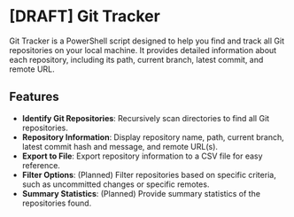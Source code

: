 # [DRAFT] Git Tracker
Git Tracker is a PowerShell script designed to help you find and track all Git repositories on your local machine. It provides detailed information about each repository, including its path, current branch, latest commit, and remote URL.

## Features
- **Identify Git Repositories**: Recursively scan directories to find all Git repositories.
- **Repository Information**: Display repository name, path, current branch, latest commit hash and message, and remote URL(s).
- **Export to File**: Export repository information to a CSV file for easy reference.
- **Filter Options**: (Planned) Filter repositories based on specific criteria, such as uncommitted changes or specific remotes.
- **Summary Statistics**: (Planned) Provide summary statistics of the repositories found.
